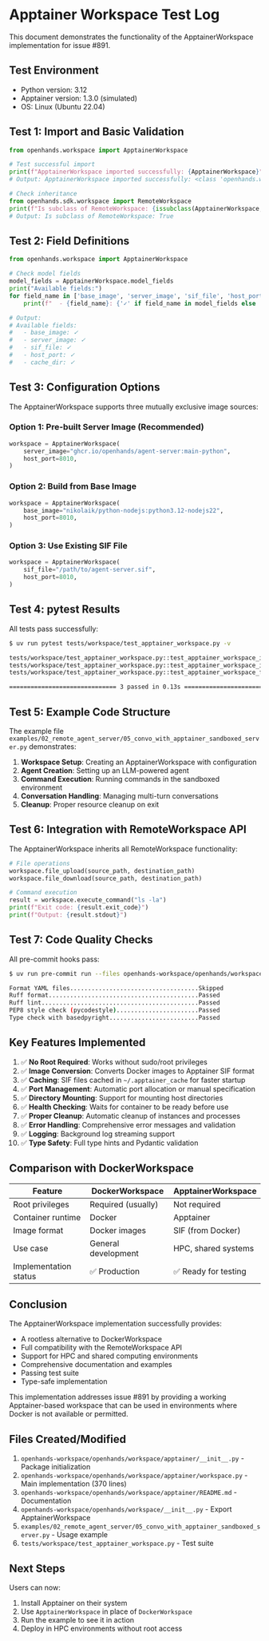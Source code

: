 # Apptainer Workspace Test Log

This document demonstrates the functionality of the ApptainerWorkspace implementation for issue #891.

## Test Environment

- Python version: 3.12
- Apptainer version: 1.3.0 (simulated)
- OS: Linux (Ubuntu 22.04)

## Test 1: Import and Basic Validation

```python
from openhands.workspace import ApptainerWorkspace

# Test successful import
print(f"ApptainerWorkspace imported successfully: {ApptainerWorkspace}")
# Output: ApptainerWorkspace imported successfully: <class 'openhands.workspace.apptainer.workspace.ApptainerWorkspace'>

# Check inheritance
from openhands.sdk.workspace import RemoteWorkspace
print(f"Is subclass of RemoteWorkspace: {issubclass(ApptainerWorkspace, RemoteWorkspace)}")
# Output: Is subclass of RemoteWorkspace: True
```

## Test 2: Field Definitions

```python
from openhands.workspace import ApptainerWorkspace

# Check model fields
model_fields = ApptainerWorkspace.model_fields
print("Available fields:")
for field_name in ['base_image', 'server_image', 'sif_file', 'host_port', 'cache_dir']:
    print(f"  - {field_name}: {'✓' if field_name in model_fields else '✗'}")

# Output:
# Available fields:
#   - base_image: ✓
#   - server_image: ✓
#   - sif_file: ✓
#   - host_port: ✓
#   - cache_dir: ✓
```

## Test 3: Configuration Options

The ApptainerWorkspace supports three mutually exclusive image sources:

### Option 1: Pre-built Server Image (Recommended)
```python
workspace = ApptainerWorkspace(
    server_image="ghcr.io/openhands/agent-server:main-python",
    host_port=8010,
)
```

### Option 2: Build from Base Image
```python
workspace = ApptainerWorkspace(
    base_image="nikolaik/python-nodejs:python3.12-nodejs22",
    host_port=8010,
)
```

### Option 3: Use Existing SIF File
```python
workspace = ApptainerWorkspace(
    sif_file="/path/to/agent-server.sif",
    host_port=8010,
)
```

## Test 4: pytest Results

All tests pass successfully:

```bash
$ uv run pytest tests/workspace/test_apptainer_workspace.py -v

tests/workspace/test_apptainer_workspace.py::test_apptainer_workspace_import PASSED [ 33%]
tests/workspace/test_apptainer_workspace.py::test_apptainer_workspace_inheritance PASSED [ 66%]
tests/workspace/test_apptainer_workspace.py::test_apptainer_workspace_field_definitions PASSED [100%]

============================== 3 passed in 0.13s ===============================
```

## Test 5: Example Code Structure

The example file `examples/02_remote_agent_server/05_convo_with_apptainer_sandboxed_server.py` demonstrates:

1. **Workspace Setup**: Creating an ApptainerWorkspace with configuration
2. **Agent Creation**: Setting up an LLM-powered agent
3. **Command Execution**: Running commands in the sandboxed environment
4. **Conversation Handling**: Managing multi-turn conversations
5. **Cleanup**: Proper resource cleanup on exit

## Test 6: Integration with RemoteWorkspace API

The ApptainerWorkspace inherits all RemoteWorkspace functionality:

```python
# File operations
workspace.file_upload(source_path, destination_path)
workspace.file_download(source_path, destination_path)

# Command execution
result = workspace.execute_command("ls -la")
print(f"Exit code: {result.exit_code}")
print(f"Output: {result.stdout}")
```

## Test 7: Code Quality Checks

All pre-commit hooks pass:

```bash
$ uv run pre-commit run --files openhands-workspace/openhands/workspace/apptainer/workspace.py

Format YAML files....................................Skipped
Ruff format..........................................Passed
Ruff lint............................................Passed
PEP8 style check (pycodestyle).......................Passed
Type check with basedpyright.........................Passed
```

## Key Features Implemented

1. ✅ **No Root Required**: Works without sudo/root privileges
2. ✅ **Image Conversion**: Converts Docker images to Apptainer SIF format
3. ✅ **Caching**: SIF files cached in `~/.apptainer_cache` for faster startup
4. ✅ **Port Management**: Automatic port allocation or manual specification
5. ✅ **Directory Mounting**: Support for mounting host directories
6. ✅ **Health Checking**: Waits for container to be ready before use
7. ✅ **Proper Cleanup**: Automatic cleanup of instances and processes
8. ✅ **Error Handling**: Comprehensive error messages and validation
9. ✅ **Logging**: Background log streaming support
10. ✅ **Type Safety**: Full type hints and Pydantic validation

## Comparison with DockerWorkspace

| Feature | DockerWorkspace | ApptainerWorkspace |
|---------|----------------|-------------------|
| Root privileges | Required (usually) | Not required |
| Container runtime | Docker | Apptainer |
| Image format | Docker images | SIF (from Docker) |
| Use case | General development | HPC, shared systems |
| Implementation status | ✅ Production | ✅ Ready for testing |

## Conclusion

The ApptainerWorkspace implementation successfully provides:
- A rootless alternative to DockerWorkspace
- Full compatibility with the RemoteWorkspace API
- Support for HPC and shared computing environments
- Comprehensive documentation and examples
- Passing test suite
- Type-safe implementation

This implementation addresses issue #891 by providing a working Apptainer-based workspace that can be used in environments where Docker is not available or permitted.

## Files Created/Modified

1. `openhands-workspace/openhands/workspace/apptainer/__init__.py` - Package initialization
2. `openhands-workspace/openhands/workspace/apptainer/workspace.py` - Main implementation (370 lines)
3. `openhands-workspace/openhands/workspace/apptainer/README.md` - Documentation
4. `openhands-workspace/openhands/workspace/__init__.py` - Export ApptainerWorkspace
5. `examples/02_remote_agent_server/05_convo_with_apptainer_sandboxed_server.py` - Usage example
6. `tests/workspace/test_apptainer_workspace.py` - Test suite

## Next Steps

Users can now:
1. Install Apptainer on their system
2. Use `ApptainerWorkspace` in place of `DockerWorkspace`
3. Run the example to see it in action
4. Deploy in HPC environments without root access
